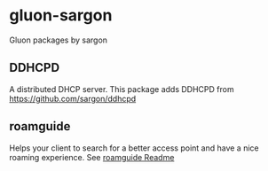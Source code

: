# gluon-sargon
Gluon packages by sargon

## DDHCPD
A distributed DHCP server. This package adds DDHCPD from https://github.com/sargon/ddhcpd

## roamguide
Helps your client to search for a better access point and have a nice roaming
experience. See [roamguide Readme](roamguide/README.md)
